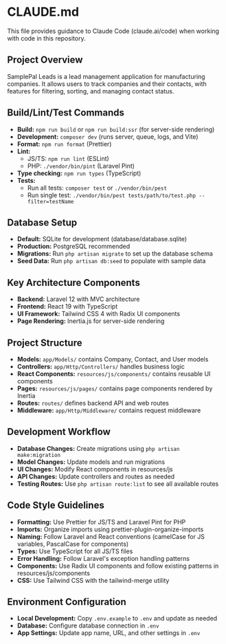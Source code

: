 # CLAUDE.md

This file provides guidance to Claude Code (claude.ai/code) when working with code in this repository.

## Project Overview

SamplePal Leads is a lead management application for manufacturing companies. It allows users to track companies and their contacts, with features for filtering, sorting, and managing contact status.

## Build/Lint/Test Commands

- **Build:** `npm run build` or `npm run build:ssr` (for server-side rendering)
- **Development:** `composer dev` (runs server, queue, logs, and Vite)
- **Format:** `npm run format` (Prettier)
- **Lint:**
  - JS/TS: `npm run lint` (ESLint)
  - PHP: `./vendor/bin/pint` (Laravel Pint)
- **Type checking:** `npm run types` (TypeScript)
- **Tests:**
  - Run all tests: `composer test` or `./vendor/bin/pest`
  - Run single test: `./vendor/bin/pest tests/path/to/test.php --filter=testName`

## Database Setup

- **Default:** SQLite for development (database/database.sqlite)
- **Production:** PostgreSQL recommended
- **Migrations:** Run `php artisan migrate` to set up the database schema
- **Seed Data:** Run `php artisan db:seed` to populate with sample data

## Key Architecture Components

- **Backend:** Laravel 12 with MVC architecture
- **Frontend:** React 19 with TypeScript
- **UI Framework:** Tailwind CSS 4 with Radix UI components
- **Page Rendering:** Inertia.js for server-side rendering

## Project Structure

- **Models:** `app/Models/` contains Company, Contact, and User models
- **Controllers:** `app/Http/Controllers/` handles business logic
- **React Components:** `resources/js/components/` contains reusable UI components
- **Pages:** `resources/js/pages/` contains page components rendered by Inertia
- **Routes:** `routes/` defines backend API and web routes
- **Middleware:** `app/Http/Middleware/` contains request middleware

## Development Workflow

- **Database Changes:** Create migrations using `php artisan make:migration`
- **Model Changes:** Update models and run migrations
- **UI Changes:** Modify React components in resources/js
- **API Changes:** Update controllers and routes as needed
- **Testing Routes:** Use `php artisan route:list` to see all available routes

## Code Style Guidelines

- **Formatting:** Use Prettier for JS/TS and Laravel Pint for PHP
- **Imports:** Organize imports using prettier-plugin-organize-imports
- **Naming:** Follow Laravel and React conventions (camelCase for JS variables, PascalCase for components)
- **Types:** Use TypeScript for all JS/TS files
- **Error Handling:** Follow Laravel's exception handling patterns
- **Components:** Use Radix UI components and follow existing patterns in resources/js/components
- **CSS:** Use Tailwind CSS with the tailwind-merge utility

## Environment Configuration

- **Local Development:** Copy `.env.example` to `.env` and update as needed
- **Database:** Configure database connection in `.env`
- **App Settings:** Update app name, URL, and other settings in `.env`